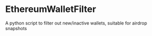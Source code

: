 # EthereumWalletFilter
A python script to filter out new/inactive wallets, suitable for airdrop snapshots
